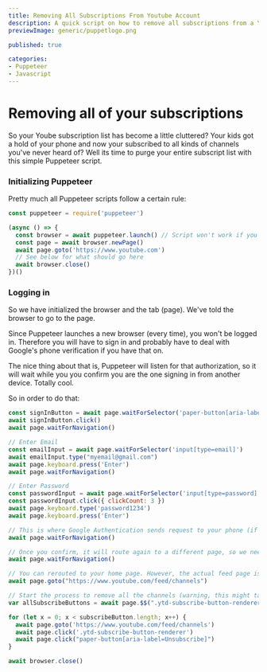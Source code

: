 ```yaml
---
title: Removing All Subscriptions From Youtube Account
description: A quick script on how to remove all subscriptions from a Youtube account
previewImage: generic/puppetlogo.png

published: true

categories:
- Puppeteer
- Javascript
---
```


# Removing all of your subscriptions

So your Yoube subscription list has become a little cluttered? Your kids got a hold of your phone and now your subscribed to all kinds of channels you've never heard of? Well its time to purge your entire subscript list with this simple Puppeteer script.

### Initializing Puppeteer
Pretty much all Puppeteer scripts follow a certain rule:

```javascript
const puppeteer = require('puppeteer')

(async () => {
  const browser = await puppeteer.launch() // Script won't work if you use headless: false
  const page = await browser.newPage()
  await page.goto('https://www.youtube.com')
  // See below for what should go here
  await browser.close()
})()
```

### Logging in

So we have initialized the browser and the tab (page). We've told the browser to go to the page.

Since Puppeteer launches a new browser (every time), you won't be logged in. Therefore you will have to sign in and probably have to deal with Google's phone verification if you have that on.

The nice thing about that is, Puppeteer will listen for that authorization, so it will wait while you you confirm you are the one signing in from another device. Totally cool.

So in order to do that:

```javascript
const signInButton = await page.waitForSelector('paper-button[aria-labe=Sign in]')
await signInButton.click()
await page.waitForNavigation()

// Enter Email
const emailInput = await page.waitForSelector('input[type=email]')
await emailInput.type("myemail@gmail.com")
await page.keyboard.press('Enter')
await page.waitForNavigation()

// Enter Password
const passwordInput = await page.waitForSelector('input[type=password]')
const passwordInput.click({ clickCount: 3 })
await page.keyboard.type('password1234')
await page.keyboard.press('Enter')

// This is where Google Authentication sends request to your phone (if you have it setup)
await page.waitForNavigation()

// Once you confirm, it will route again to a different page, so we need to wait for Navigation again
await page.waitForNavigation()

// You can rerouted to your home page. However, the actual feed page is buried under a couple of clicks. Therefore, we're just going to go to it directly.
await page.goto("https://www.youtube.com/feed/channels")

// Start the process to remove all the channels (warning, this might take a while)
var allSubscribeButtons = await page.$$(".ytd-subscribe-button-renderer")

for (let x = 0; x < subscribeButton.length; x++) {
  await page.goto('https://www.youtube.com/feed/channels')
  await page.click('.ytd-subscribe-button-renderer')
  await page.click("paper-button[aria-label=Unsubscribe]")
}

await browser.close()
```
